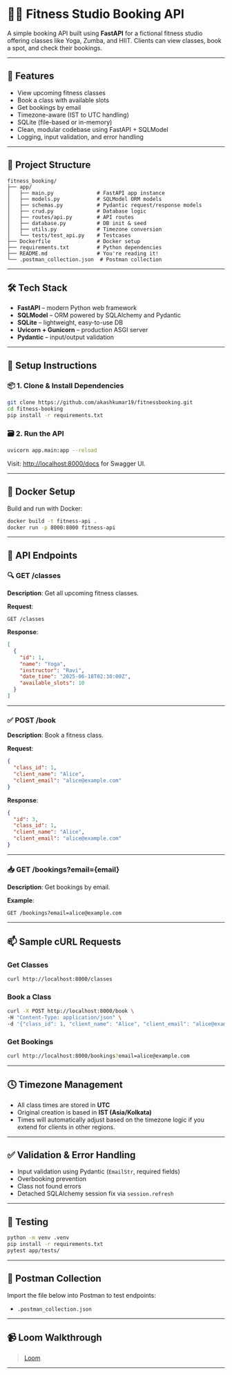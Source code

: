 # 🧘‍♀️ Fitness Studio Booking API

A simple booking API built using **FastAPI** for a fictional fitness studio offering classes like Yoga, Zumba, and HIIT. Clients can view classes, book a spot, and check their bookings.

---

## 🚀 Features

- View upcoming fitness classes
- Book a class with available slots
- Get bookings by email
- Timezone-aware (IST to UTC handling)
- SQLite (file-based or in-memory)
- Clean, modular codebase using FastAPI + SQLModel
- Logging, input validation, and error handling

---

## 📂 Project Structure

```
fitness_booking/
├── app/
│   ├── main.py              # FastAPI app instance
│   ├── models.py            # SQLModel ORM models
│   ├── schemas.py           # Pydantic request/response models
│   ├── crud.py              # Database logic
│   ├── routes/api.py        # API routes
│   ├── database.py          # DB init & seed
│   ├── utils.py             # Timezone conversion
│   └── tests/test_api.py    # Testcases
├── Dockerfile               # Docker setup
├── requirements.txt         # Python dependencies
├── README.md                # You're reading it!
└── .postman_collection.json  # Postman collection
```

---

## 🛠️ Tech Stack

- **FastAPI** – modern Python web framework
- **SQLModel** – ORM powered by SQLAlchemy and Pydantic
- **SQLite** – lightweight, easy-to-use DB
- **Uvicorn + Gunicorn** – production ASGI server
- **Pydantic** – input/output validation

---

## 🧪 Setup Instructions

### 📦 1. Clone & Install Dependencies

```bash
git clone https://github.com/akashkumar19/fitnessbooking.git
cd fitness-booking
pip install -r requirements.txt
```

### 🗃️ 2. Run the API

```bash
uvicorn app.main:app --reload
```

Visit: [http://localhost:8000/docs](http://localhost:8000/docs) for Swagger UI.

---

## 🐳 Docker Setup

Build and run with Docker:

```bash
docker build -t fitness-api .
docker run -p 8000:8000 fitness-api
```

---

## 🔗 API Endpoints

### 🔍 GET /classes

**Description**: Get all upcoming fitness classes.

**Request**:
```http
GET /classes
```

**Response**:
```json
[
  {
    "id": 1,
    "name": "Yoga",
    "instructor": "Ravi",
    "date_time": "2025-06-18T02:30:00Z",
    "available_slots": 10
  }
]
```

---

### ✅ POST /book

**Description**: Book a fitness class.

**Request**:
```json
{
  "class_id": 1,
  "client_name": "Alice",
  "client_email": "alice@example.com"
}
```

**Response**:
```json
{
  "id": 3,
  "class_id": 1,
  "client_name": "Alice",
  "client_email": "alice@example.com"
}
```

---

### 📥 GET /bookings?email={email}

**Description**: Get bookings by email.

**Example**:
```http
GET /bookings?email=alice@example.com
```

---

## 📫 Sample cURL Requests

### Get Classes
```bash
curl http://localhost:8000/classes
```

### Book a Class
```bash
curl -X POST http://localhost:8000/book \
-H "Content-Type: application/json" \
-d '{"class_id": 1, "client_name": "Alice", "client_email": "alice@example.com"}'
```

### Get Bookings
```bash
curl http://localhost:8000/bookings?email=alice@example.com
```

---

## 🕓 Timezone Management

- All class times are stored in **UTC**
- Original creation is based in **IST (Asia/Kolkata)**
- Times will automatically adjust based on the timezone logic if you extend for clients in other regions.

---

## ✅ Validation & Error Handling

- Input validation using Pydantic (`EmailStr`, required fields)
- Overbooking prevention
- Class not found errors
- Detached SQLAlchemy session fix via `session.refresh`

---

## 🧪 Testing


```bash
python -m venv .venv
pip install -r requirements.txt
pytest app/tests/
```

---

## 📁 Postman Collection

Import the file below into Postman to test endpoints:

- `.postman_collection.json`

---

## 📹 Loom Walkthrough

> [Loom](https://www.loom.com/share/bafab55c108e4fb7abb5fb676c77f562?sid=f7f29a90-b917-4db7-bd40-5eca7240f824)


---
